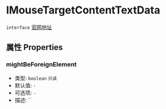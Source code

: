 # IMouseTargetContentTextData
`interface` [官网地址](https://microsoft.github.io/monaco-editor/docs.html#interfaces/editor.IMouseTargetContentTextData.html)

## 属性 Properties
### mightBeForeignElement
+ 类型: `boolean`  `只读` 
+ 默认值: `-`
+ 可选项: `-`
+ 描述: ``